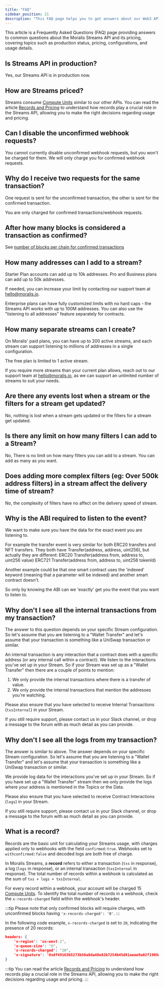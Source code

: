 ```yaml
---
title: "FAQ"
sidebar_position: 21
description: "This FAQ page helps you to get answers about our Web3 API, Streams, and product features, enhancing your API integration experience."
---
```


This article is a Frequently Asked Questions (FAQ) page providing answers to common questions about the Moralis Streams API and its pricing, covering topics such as production status, pricing, configurations, and usage details.

## Is Streams API in production?

Yes, our Streams API is in production now.

## How are Streams priced?

Streams consume [Compute Units](/web3-data-api/evm/reference/compute-units-cu) similar to our other APIs. You can read the article [Records and Pricing](/streams-api/evm/records-and-pricing) to understand how records play a crucial role in the Streams API, allowing you to make the right decisions regarding usage and pricing.

## Can I disable the unconfirmed webhook requests?

You cannot currently disable unconfirmed webhook requests, but you won't be charged for them. We will only charge you for confirmed webhook requests.

## Why do I receive two requests for the same transaction?

One request is sent for the unconfirmed transaction, the other is sent for the confirmed transaction.

You are only charged for confirmed transactions/webhook requests.

## After how many blocks is considered a transaction as confirmed?

See [number of blocks per chain for confirmed transactions](/streams-api/evm#supported-chains)

## How many addresses can I add to a stream?

Starter Plan accounts can add up to 10k addresses. Pro and Business plans can add up to 50k addresses.

If needed, you can increase your limit by contacting our support team at hello@moralis.io.

Enterprise plans can have fully customized limits with no hard caps - the Streams API works with up to 100M addresses. You can also use the "listening to all addresses" feature separately for contracts.

## How many separate streams can I create?

On Moralis' paid plans, you can have up to 200 active streams, and each stream can support listening to millions of addresses in a single configuration.

The free plan is limited to 1 active stream.

If you require more streams than your current plan allows, reach out to our support team at [hello@moralis.io](mailto:hello@moralis.io), as we can support an unlimited number of streams to suit your needs.

## Are there any events lost when a stream or the filters for a stream get updated?

No, nothing is lost when a stream gets updated or the filters for a stream get updated.

## Is there any limit on how many filters I can add to a Stream?

No, There is no limit on how many filters you can add to a stream. You can add as many as you want.

## Does adding more complex filters (eg: Over 500k address filters) in a stream affect the delivery time of stream?

No, the complexity of filters have no affect on the delivery speed of stream.

## Why is the ABI required to listen to the event?

We want to make sure you have the data for the exact event you are listening to.

For example the transfer event is very similar for both ERC20 transfers and NFT transfers. They both have Transfer(address, address, uint256), but actually they are different:
ERC20 Transfer(address from, address to, uint256 value)
ERC721 Transfer(address from, address to, uint256 tokenId)

Another example could be that one smart contract uses the 'indexed' keyword (meaning that a parameter will be indexed) and another smart contract doesn't.

So only by knowing the ABI can we 'exactly' get you the event that you want to listen to.

## Why don't I see all the internal transactions from my transaction?

The answer to this question depends on your specific Stream configuration. So let's assume that you are listening to a "Wallet Transfer" and let's assume that your transaction is something like a UniSwap transaction or similar.

An internal transaction is any interaction that a contract does with a specific address (or any internal call within a contract). We listen to the interactions you've set up in your Stream. So if your Stream was set up as a "Wallet Transfer" then there are a couple of points to mention:

1. We only provide the internal transactions where there is a transfer of value.
2. We only provide the internal transactions that mention the addresses you're watching.

Please also ensure that you have selected to receive Internal Transactions (`txsInternal`) in your Stream.

If you still require support, please contact us in your Slack channel, or drop a message to the forum with as much detail as you can provide.

## Why don't I see all the logs from my transaction?

The answer is similar to above. The answer depends on your specific Stream configuration. So let's assume that you are listening to a "Wallet Transfer" and let's assume that your transaction is something like a UniSwap transaction or similar.

We provide log data for the interactions you've set up in your Stream. So if you have set up a "Wallet Transfer" stream then we only provide the logs where your address is mentioned in the Topics or the Data.

Please also ensure that you have selected to receive Contract Interactions (`logs`) in your Stream.

If you still require support, please contact us in your Slack channel, or drop a message to the forum with as much detail as you can provide.

## What is a record?

Records are the basic unit for calculating your Streams usage, with charges applied only to webhooks with the field `confirmed:true`. Webhooks set to `withconfirmed:false` and decoded logs are both free of charge.

In Moralis Streams, a **record** refers to either a transaction (`txs` in response), a log (`logs` in response), or an internal transaction (`txsInternal` in response). The total number of records within a webhook is calculated as the sum of `txs + logs + txsInternal`.

For every record within a webhook, your account will be charged 15 [Compute Units](/web3-data-api/evm/reference/compute-units-cu). To identify the total number of records in a webhook, check the `x-records-charged` field within the webhook's header.

:::tip
Please note that only confirmed blocks will require charges, with unconfirmed blocks having `'x-records-charged': '0'`.
:::

In the following code example, `x-records-charged` is set to `20`, indicating the presence of 20 records:

```json
headers: {
    'x-region': 'us-west-2',
    'x-queue-size': '0',
    'x-records-charged': '20',
    'x-signature': '0xdf49163b5273b50a8da48e82b7254b45d81aeee9a02f1909a45d7aaea240e9c2',
}
```

:::tip
You can read the article [Records and Pricing](/streams-api/evm/records-and-pricing) to understand how records play a crucial role in the Streams API, allowing you to make the right decisions regarding usage and pricing.
:::
